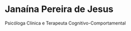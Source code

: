 # Janaína Pereira de Jesus <!-- NOME EM NEGRITO AQUI -->
Psicóloga Clínica e Terapeuta Cognitivo-Comportamental <!-- PODE EDITAR ESSA PARTE TAMBÉM -->


<html lang="pt-br">
<head>
    <meta charset="UTF-8">
    <meta name="viewport" content="width=device-width, initial-scale=1.0">
    <title>Janaína Pereira | Psicóloga</title>
    <style>
        @import url('https://fonts.googleapis.com/css2?family=Poppins:wght@400;600;700&display=swap');

        body {
            font-family: 'Poppins', sans-serif;
            background-color: #f0f4f8;
            color: #333;
            margin: 0;
            padding: 20px;
            display: flex;
            justify-content: center;
            align-items: center;
            min-height: 100vh;
        }

        .container {
            width: 100%;
            max-width: 600px;
            background: #ffffff;
            padding: 30px;
            border-radius: 12px;
            box-shadow: 0 6px 20px rgba(0, 0, 0, 0.1);
        }

        .profile-header {
            text-align: center;
            margin-bottom: 20px;
        }

        .profile-header h1 {
            color: #007bff;
            font-weight: 700;
            margin-bottom: 5px;
        }

        .profile-header p {
            color: #6c757d;
            font-weight: 400;
            margin-top: 0;
        }

        .form-section {
            padding: 20px;
            background-color: #eef5ff;
            border-radius: 10px;
        }

        .form-group {
            margin-bottom: 20px;
        }

        .form-group label {
            display: block;
            font-weight: 600;
            margin-bottom: 8px;
            color: #495057;
        }

        .form-group input, .form-group select, .form-group textarea {
            width: 100%;
            padding: 12px;
            border: 1px solid #ced4da;
            border-radius: 8px;
            box-sizing: border-box;
            font-size: 1em;
            transition: border-color 0.3s ease;
        }

        .form-group textarea {
            resize: none;
            height: 100px;
            max-length: 180;
        }

        .whatsapp-button {
            display: flex;
            align-items: center;
            justify-content: center;
            width: 100%;
            padding: 15px;
            background-color: #25D366;
            color: white;
            border: none;
            border-radius: 8px;
            font-size: 1.1em;
            font-weight: 600;
            cursor: pointer;
            text-decoration: none;
            transition: background-color 0.3s ease;
            margin-top: 25px;
        }

        .whatsapp-button:hover {
            background-color: #128C7E;
        }

        .whatsapp-button img {
            width: 24px;
            height: 24px;
            margin-right: 10px;
        }
    </style>
</head>
<body>
    <div class="container">
        <div class="profile-header">
            <h1>Janaína Pereira de Jesus</h1> <!-- NOME PRINCIPAL AQUI -->
            <p>Psicóloga Clínica e Terapeuta Cognitivo-Comportamental</p> <!--TENTAR ANEXAR LOGO MARCA AQUI -->
        </div>

        <div class="form-section">
            <p style="text-align: center; font-size: 1.1em; font-weight: 600;">Para agendar uma sessão, preencha o formulário abaixo:</p>

            <form id="contact-form">
                <div class="form-group">
                    <label for="encontrou">Como encontrou meu perfil?</label>
                    <select id="encontrou" required>
                        <option value="">Selecione uma opção</option>
                        <option value="Instagram">Instagram</option>
                        <option value="Facebook">Facebook</option>
                        <option value="Amigo">Indicação de amigo(a)</option>
                        <option value="BuscaOnline">Busca online (Google, etc.)</option>
                        <option value="Outro">Outro</option>
                    </select>
                </div>

                <div class="form-group">
                    <label for="nome">Qual seu nome?</label>
                    <input type="text" id="nome" required>
                </div>

                <div class="form-group">
                    <label for="idade">Quantos anos você tem?</label>
                    <input type="number" id="idade" required>
                </div>

                <div class="form-group">
                    <label for="acompanhamento">Já fez algum acompanhamento psicológico?</label>
                    <select id="acompanhamento" required>
                        <option value="Sim">Sim</option>
                        <option value="Nao">Não</option>
                    </select>
                </div>

                <div class="form-group">
                    <label for="medicacao">Faz uso de alguma medicação?</label>
                    <select id="medicacao" required>
                        <option value="Sim">Sim</option>
                        <option value="Nao">Não</option>
                    </select>
                </div>

                <div class="form-group">
                    <label for="horario">Qual dia e horário você tem interesse em ser atendido(a)?</label>
                    <textarea id="horario" maxlength="180" placeholder="Ex: Terça-feira, 19:00 ou Sábados pela manhã"></textarea>
                </div>
            </form>

            <a href="#" id="whatsapp-link" class="whatsapp-button" onclick="generateLink()">
                <img src="https://upload.wikimedia.org/wikipedia/commons/6/6b/WhatsApp.svg" alt="WhatsApp Logo">
                Enviar Mensagem para Agendamento
            </a>
        </div>
    </div>

    <script>
        function generateLink() {
            const encontrou = document.getElementById('encontrou').value;
            const nome = document.getElementById('nome').value;
            const idade = document.getElementById('idade').value;
            const acompanhamento = document.getElementById('acompanhamento').value;
            const medicacao = document.getElementById('medicacao').value;
            const horario = document.getElementById('horario').value;
            const whatsappLink = document.getElementById('whatsapp-link');

            if (!encontrou || !nome || !idade) {
                alert("Por favor, preencha todos os campos obrigatórios (marcados com *).");
                return;
            }

            let message = `Olá, Janaína! Encontrei seu perfil via ${encontrou}.`;
            message += `\nMeu nome é ${nome} e tenho ${idade} anos.`;
            message += `\nJá fiz acompanhamento psicológico: ${acompanhamento}.`;
            message += `\nFaço uso de medicação: ${medicacao}.`;
            
            if (horario) {
                message += `\n\nTenho interesse em ser atendido(a) no seguinte dia/horário: ${horario}.`;
            } else {
                message += `\n\nNão especifiquei um horário, mas gostaria de agendar um atendimento.`;
            }

            const encodedMessage = encodeURIComponent(message);
            const whatsappUrl = `https://wa.me/5531986015600?text=${encodedMessage}`;
            
            whatsappLink.href = whatsappUrl;
            whatsappLink.target = "_blank";
        }
    </script>
</body>
</html>
